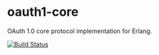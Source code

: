oauth1-core
===========
OAuth 1.0 core protocol implementation for Erlang.

[![Build Status](https://travis-ci.org/ibnfirnas/erlang-oauth1-core.svg?branch=master)](https://travis-ci.org/ibnfirnas/erlang-oauth1-core)
